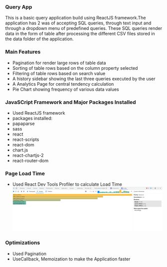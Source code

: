 ### Query App

This is a basic query application build using ReactJS framework.The application has 2 was of accepting SQL queries, through text input 
and through a dropdown menu of predefined queries. These SQL queries render data in the form of table after processing the different CSV
files stored in the data folder of the application. 

### Main Features

* Pagination for render large rows of table data
* Sorting of table rows based on the column property selected
* Filtering of table rows based on search value
* A history sidebar showing the last three queries executed by the user
* A Analytics Page for central tendency calculation
* Pie Chart showing frequency of various data values
  
### JavaSCript Framework and Major Packages Installed

* Used ReactJS framework
* packages installed:
* papaparse
* sass
* react
* react-scripts
* react-dom
* chart.js
* react-chartjs-2
* react-router-dom


### Page Load Time
* Used React Dev Tools Profiler to calculate Load Time
![Profiler ScreenShots](https://github.com/Ashnabasotia/Ashna_Basotia_Atlan/blob/master/query-selector-app/Screenshot%20(109).png)

### Optimizations
* Used Pagination
* UseCallback, Memoization to make the Application faster

